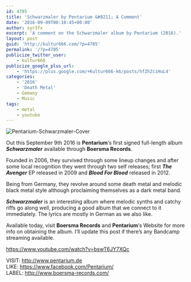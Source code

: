 ```yaml
---
id: 4705
title: 'Schwarzmaler by Pentarium &#8211; A Comment'
date: '2016-09-09T00:10:45+00:00'
author: syr3fx
excerpt: 'A comment on the Schwarzmaler album by Pentarium (2016).'
layout: post
guid: 'http://kultur666.com/?p=4705'
permalink: '/?p=4705'
publicize_twitter_user:
    - kultur666
publicize_google_plus_url:
    - 'https://plus.google.com/+Kultur666-k6/posts/hfZhZciHuL4'
categories:
    - '2016'
    - 'Death Metal'
    - Gemany
    - Music
tags:
    - metal
    - youtube
---
```


![Pentarium-Schwarzmaler-Cover](http://localhost:8080/wp-content/uploads/2016/09/pentarium-schwarzmaler-cover.jpg?w=680)

Out this September 9th 2016 is **Pentarium**‘s first signed full-length album ***Schwarzmaler*** available through **Boersma Records**.

Founded in 2006, they survived through some lineup changes and after some local recognition they went through two self releases; first ***The Avenger*** EP released in 2009 and ***Blood For Blood*** released in 2012.

Being from Germany, they revolve around some death metal and melodic black metal style although proclaiming themselves as a dark metal band.

***Schwarzmaler*** is an interesting album where melodic synths and catchy riffs go along well, producing a good album that we connect to it immediately. The lyrics are mostly in German as we also like.

Available today, visit **Boersma Records** and **Pentarium**‘s Website for more info on obtaining the album. I’ll update this post if there’s any Bandcamp streaming available.

https://www.youtube.com/watch?v=bswT6JY7XQc

VISIT: <http://www.pentarium.de>  
LIKE: <https://www.facebook.com/Pentarium/>  
LABEL: <http://www.boersma-records.com/>